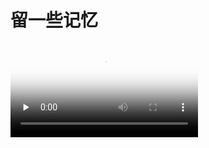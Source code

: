 # 留一些记忆

<video id="video" controls="" preload="none" poster="封面">
      <source id="mp4" src="../../public/罗小黑Daily.mp4" type="video/mp4">
</videos>

<script setup lang="ts">
import sidebar from "../../.vitepress/config/index.json"
</script>

<nav-ul :list="sidebar.videos"></nav-ul>
